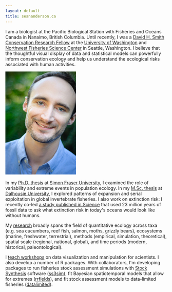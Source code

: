 ```yaml
---
layout: default
title: seananderson.ca
---
```


I am a biologist at the Pacific Biological Station with
Fisheries and Oceans Canada in Nanaimo, British Columbia. 
Until recently, I was a [David H. Smith Conservation Research
Fellow][smith] at the [University of Washington][safs] and [Northwest
Fisheries Science Center][nwfsc] in Seattle, Washington. 
I believe that the thoughtful visual display
of data and statistical models can powerfully inform conservation ecology and
help us understand the ecological risks associated with human activities.

<img src="images/sean_anderson_2014.jpg" alt="Sean C. Anderson" width="220" height="321" class="headshot"/>

In my [Ph.D. thesis][] at [Simon Fraser University][sfu], I examined the role
of variability and extreme events in population ecology. In my [M.Sc. thesis][]
at [Dalhousie University][dal], I explored patterns of expansion and serial
exploitation in global invertebrate fisheries. I also work on extinction risk:
I recently co-led [a study published in Science][paleobaselines] that used 23
million years of fossil data to ask what extinction risk in today's oceans
would look like without humans.

My [research](/cv.html#publications) broadly spans the field of quantitative
ecology across taxa (e.g. sea cucumbers, reef fish, salmon, moths, grizzly
bears), ecosystems (marine, freshwater, terrestrial), methods (empirical,
simulation, theoretical), spatial scale (regional, national, global), and time
periods (modern, historical, paleontological).

I [teach workshops](/cv.html#teaching) on data visualization and manipulation
for scientists. I also develop a number of R packages. With collaborators, I'm
developing packages to run fisheries stock assessment simulations with [Stock
Synthesis][nefsc] software ([ss3sim]), fit Bayesian spatiotemporal models that
allow for extremes ([rrfields](https://github.com/seananderson/rrfields)), and
fit stock assessment models to data-limited fisheries
([datalimited](https://github.com/datalimited/datalimited)).

[earth2ocean]: http://earth2ocean.org
[gg]: http://www.gg.ca/honour.aspx?id=75057&t=1&;ln=Anderson
[ss3sim]: http://cran.r-project.org/package=ss3sim
[ecofolio]: https://github.com/seananderson/ecofolio
[robustmeta]: https://github.com/seananderson/robustmeta
[my github]: https://github.com/seananderson
[nefsc]: http://nft.nefsc.noaa.gov/Stock_Synthesis_3.htm
[sfu]: http://sfu.ca/
[dal]: http://www.dal.ca/
[colophon]: colophon.html
[smith]: http://www.conbio.org/mini-sites/smith-fellows
[M.Sc. thesis]: http://dalspace.library.dal.ca//handle/10222/12813
[Ph.D. thesis]: https://theses.lib.sfu.ca/thesis/etd8887
[cucdoi]: http://dx.doi.org/10.1111/j.1467-2979.2010.00397.x
[metafolio]: http://cran.r-project.org/package=metafolio
[rem]: http://www.rem.sfu.ca/
[safs]: http://fish.washington.edu/
[paleobaselines]: http://doi.org/10.1126/science.aaa6635
[nwfsc]: www.nwfsc.noaa.gov/
